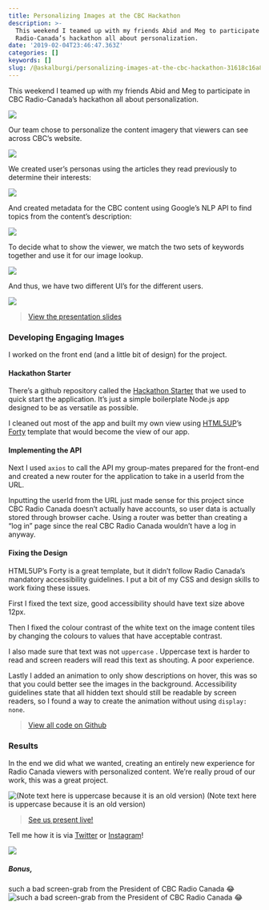 ```yaml
---
title: Personalizing Images at the CBC Hackathon
description: >-
  This weekend I teamed up with my friends Abid and Meg to participate in CBC
  Radio-Canada’s hackathon all about personalization.
date: '2019-02-04T23:46:47.363Z'
categories: []
keywords: []
slug: /@askalburgi/personalizing-images-at-the-cbc-hackathon-31618c16a87f
---
```


This weekend I teamed up with my friends Abid and Meg to participate in CBC Radio-Canada’s hackathon all about personalization.

![](https://cdn-images-1.medium.com/max/800/0*vEvTmyn1_kOqvS7y)

Our team chose to personalize the content imagery that viewers can see across CBC’s website.

![](https://cdn-images-1.medium.com/max/800/0*955m2ZY2NLo1di7W)

We created user’s personas using the articles they read previously to determine their interests:

![](https://cdn-images-1.medium.com/max/800/1*6x929TDzB58FoyegYZAucQ.png)

And created metadata for the CBC content using Google’s NLP API to find topics from the content’s description:

![](https://cdn-images-1.medium.com/max/800/1*Hq1EeGwy1U8H3sm45IHElA.png)

To decide what to show the viewer, we match the two sets of keywords together and use it for our image lookup.

![](https://cdn-images-1.medium.com/max/800/1*6sHiE4cDtbYQhVfvbOsJFQ.png)

And thus, we have two different UI’s for the different users.

![](https://cdn-images-1.medium.com/max/800/1*jsEg1rsb6MxWoWLO-nYHEA.png)

> [View the presentation slides](https://t.co/DxBXC6NC99)

### Developing Engaging Images

I worked on the front end (and a little bit of design) for the project.

#### Hackathon Starter

There’s a github repository called the [Hackathon Starter](https://github.com/sahat/hackathon-starter) that we used to quick start the application. It’s just a simple boilerplate Node.js app designed to be as versatile as possible.

I cleaned out most of the app and built my own view using [HTML5UP](http://html5up.net)’s [Forty](https://html5up.net/forty) template that would become the view of our app.

#### Implementing the API

Next I used `axios` to call the API my group-mates prepared for the front-end and created a new router for the application to take in a userId from the URL.

Inputting the userId from the URL just made sense for this project since CBC Radio Canada doesn’t actually have accounts, so user data is actually stored through browser cache. Using a router was better than creating a “log in” page since the real CBC Radio Canada wouldn’t have a log in anyway.

#### Fixing the Design

HTML5UP’s Forty is a great template, but it didn’t follow Radio Canada’s mandatory accessibility guidelines. I put a bit of my CSS and design skills to work fixing these issues.

First I fixed the text size, good accessibility should have text size above 12px.

Then I fixed the colour contrast of the white text on the image content tiles by changing the colours to values that have acceptable contrast.

I also made sure that text was not `uppercase` . Uppercase text is harder to read and screen readers will read this text as shouting. A poor experience.

Lastly I added an animation to only show descriptions on hover, this was so that you could better see the images in the background. Accessibility guidelines state that all hidden text should still be readable by screen readers, so I found a way to create the animation without using `display: none`.

> [View all code on Github](https://github.com/CBCRCHackathon2018/engaging-imagery-website)

### Results

In the end we did what we wanted, creating an entirely new experience for Radio Canada viewers with personalized content. We’re really proud of our work, this was a great project.

![(Note text here is uppercase because it is an old version)](https://cdn-images-1.medium.com/max/800/1*tov7eVsRZTlR6R8tfdVydA.jpeg)
(Note text here is uppercase because it is an old version)

> [See us present live!](https://youtu.be/qi4oy5cjqtw?t=5003)

Tell me how it is via [Twitter](http://twitter.com/askalburgi) or [Instagram](http://instagram.com/askalburgi)!

![](https://cdn-images-1.medium.com/max/800/1*RLTVE0wgjEfhsrXK8cZ4hw.png)

##### Bonus, 
such a bad screen-grab from the President of CBC Radio Canada 😂
![such a bad screen-grab from the President of CBC Radio Canada 😂](https://cdn-images-1.medium.com/max/800/1*v4EpnYvimzZ21z4OFQoPKg.png)